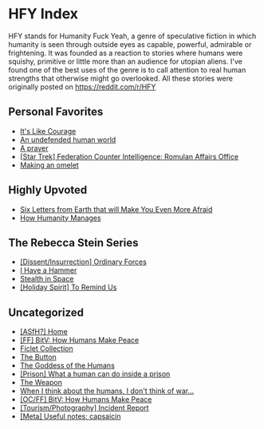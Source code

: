 # HFY Index

HFY stands for Humanity Fuck Yeah, a genre of speculative fiction in which humanity is seen through outside eyes as capable, powerful, admirable or frightening.  It was founded as a reaction to stories where humans were squishy, primitive or little more than an audience for utopian aliens.  I've found one of the best uses of the genre is to call attention to real human strengths that otherwise might go overlooked.  All these stories were originally posted on https://reddit.com/r/HFY

## Personal Favorites

 * [It's Like Courage](It_s_Like_Courage.html)
 * [An undefended human world](An_undefended_human_world.html)
 * [A prayer](A_prayer.html)
 * [[Star Trek] Federation Counter Intelligence: Romulan Affairs Office](Federation_Counter_Intelligence_Romulan_Affairs_Office.html)
 * [Making an omelet](Making_an_omelet.html)

## Highly Upvoted
 * [Six Letters from Earth that will Make You Even More Afraid](Six_Letters_from_Earth_that_will_Make_You_Even_More_Afraid.html)
 * [How Humanity Manages](How_Humanity_Manages.html)

## The Rebecca Stein Series

 * [[Dissent/Insurrection] Ordinary Forces](Ordinary_Forces.html)
 * [I Have a Hammer](I_Have_a_Hammer.html)
 * [Stealth in Space](Stealth_in_Space.html)
 * [[Holiday Spirit] To Remind Us](To_Remind_Us.html)

## Uncategorized

 * [[ASfH?] Home](Home.html)
 * [[FF] BitV: How Humans Make Peace](BitV_How_Humans_Make_Peace.html)
 * [Ficlet Collection](Ficlet_Collection.html)
 * [The Button](The_Button.html)
 * [The Goddess of the Humans](The_Goddess_of_the_Humans.html)
 * [[Prison] What a human can do inside a prison](What_a_human_can_do_inside_a_prison.html)
 * [The Weapon](The_Weapon.html)
 * [When I think about the humans, I don't think of war...](When_I_think_about_the_humans_I_don_t_think_of_war_.html)
 * [[OC/FF] BitV: How Humans Make Peace](BitV_How_Humans_Make_Peace.html)
 * [[Tourism/Photography] Incident Report](Incident_Report.html)
 * [[Meta] Useful notes: capsaicin](Useful_notes_capsaicin.html)

